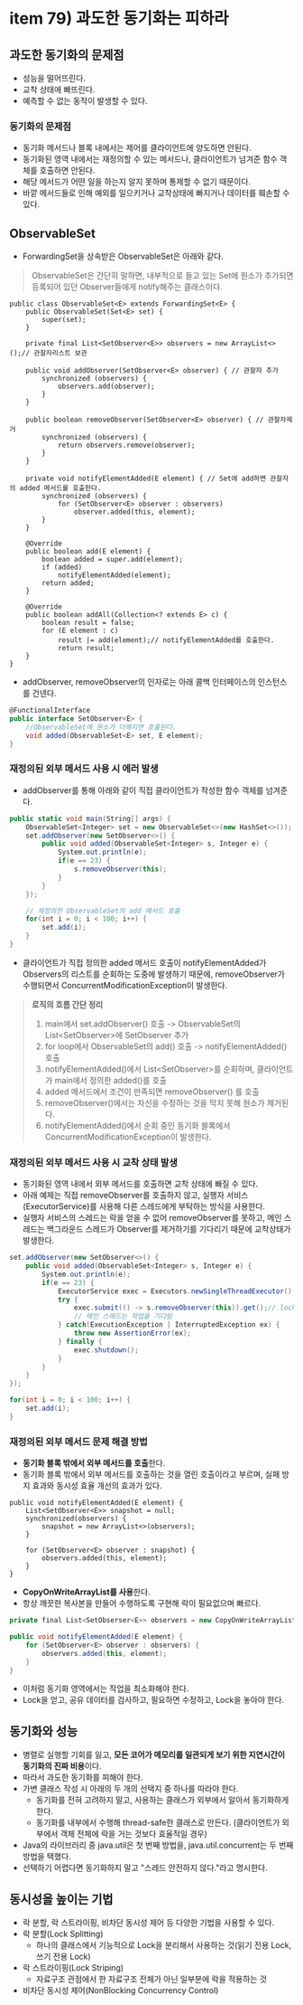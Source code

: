 # item 79) 과도한 동기화는 피하라

## 과도한 동기화의 문제점

* 성능을 떨어뜨린다.
* 교착 상태에 빠뜨린다.
* 예측할 수 없는 동작이 발생할 수 있다.

### 동기화의 문제점

* 동기화 메서드나 블록 내에서는 제어를 클라이언트에 양도하면 안된다.
* 동기화된 영역 내에서는 재정의할 수 있는 메서드나, 클라이언트가 넘겨준 함수 객체를 호출하면 안된다.
* 해당 메서드가 어떤 일을 하는지 알지 못하며 통제할 수 없기 때문이다.
* 바깥 메서드들로 인해 예외를 일으키거나 교착상태에 빠지거나 데이터를 훼손할 수 있다.

## ObservableSet

* ForwardingSet을 상속받은 ObservableSet은 아래와 같다.

> ObservableSet은 간단히 말하면, 내부적으로 들고 있는 Set에 원소가 추가되면 등록되어 있던 Observer들에게 notify해주는 클래스이다.

```tsx
public class ObservableSet<E> extends ForwardingSet<E> {
    public ObservableSet(Set<E> set) {
        super(set);
    }

    private final List<SetObserver<E>> observers = new ArrayList<>();// 관찰자리스트 보관
    
    public void addObserver(SetObserver<E> observer) { // 관찰자 추가
        synchronized (observers) {
            observers.add(observer);
        }
    }

    public boolean removeObserver(SetObserver<E> observer) { // 관찰자제거
        synchronized (observers) {
            return observers.remove(observer);
        }
    }

    private void notifyElementAdded(E element) { // Set에 add하면 관찰자의 added 메서드를 호출한다.
        synchronized (observers) {
            for (SetObserver<E> observer : observers)
                observer.added(this, element);
        }
    }

    @Override
    public boolean add(E element) {
        boolean added = super.add(element);
        if (added)
            notifyElementAdded(element);
        return added;
    }

    @Override
    public boolean addAll(Collection<? extends E> c) {
        boolean result = false;
        for (E element : c)
            result |= add(element);// notifyElementAdded를 호출한다.
            return result;
    }
}

```

* addObserver, removeObserver의 인자로는 아래 콜백 인터페이스의 인스턴스를 건넨다.

```csharp
@FunctionalInterface
public interface SetObserver<E> {
    //ObservableSet에 원소가 더해지면 호출된다.
    void added(ObservableSet<E> set, E element);
}
```

### 재정의된 외부 메서드 사용 시 에러 발생

* addObserver를 통해 아래와 같이 직접 클라이언트가 작성한 함수 객체를 넘겨준다.

```csharp
public static void main(String[] args) {
    ObservableSet<Integer> set = new ObservableSet<>(new HashSet<>());
    set.addObserver(new SetObserver<>() {
        public void added(ObservableSet<Integer> s, Integer e) {
            System.out.println(e);
            if(e == 23) {
                s.removeObserver(this);
            }
        }
    });

    // 재정의한 ObservableSet의 add 메서드 호출
    for(int i = 0; i < 100; i++) {
        set.add(i);
    }
}
```

* 클라이언트가 직접 정의한 added 메서드 호출이 notifyElementAdded가 Observers의 리스트를 순회하는 도중에 발생하기 때문에, removeObserver가 수행되면서 ConcurrentModificationException이 발생한다.

> **로직의 흐름 간단 정리**
>
> 1. main에서 set.addObserver() 호출 -> ObservableSet의 List\<SetObserver>에 SetObserver 추가
> 2. for loop에서 ObservableSet의 add() 호출 -> notifyElementAdded() 호출
> 3. notifyElementAdded()에서 List\<SetObserver>를 순회하며, 클라이언트가 main에서 정의한 added()를 호출
> 4. added 메서드에서 조건이 만족되면 removeObserver() 를 호출
> 5. removeObserver()에서는 자신을 수정하는 것을 막지 못해 원소가 제거된다.
> 6. notifyElementAdded()에서 순회 중인 동기화 블록에서 ConcurrentModificationException이 발생한다.

### 재정의된 외부 메서드 사용 시 교착 상태 발생

* 동기화된 영역 내에서 외부 메서드를 호출하면 교착 상태에 빠질 수 있다.
* 아래 예제는 직접 removeObserver를 호출하지 않고, 실행자 서비스(ExecutorService)를 사용해 다른 스레드에게 부탁하는 방식을 사용한다.
* 실행자 서비스의 스레드는 락을 얻을 수 없어 removeObserver를 못하고, 메인 스레드는 백그라운드 스레드가 Observer를 제거하기를 기다리기 때문에 교착상태가 발생한다.

```csharp
set.addObserver(new SetObserver<>() {
    public void added(ObservableSet<Integer> s, Integer e) {
        System.out.println(e);
        if(e == 23) {
            ExecutorService exec = Executors.newSingleThreadExecutor();
            try {
                exec.submit(() -> s.removeObserver(this)).get();// lock 걸림 - 접근 불가
                // 메인 스레드는 작업을 기다림
            } catch(ExecutionException | InterruptedException ex) {
                throw new AssertionError(ex);
            } finally {
                exec.shutdown();
            }
        }
    }
});

for(int i = 0; i < 100; i++) {
    set.add(i);
}
```

### 재정의된 외부 메서드 문제 해결 방법

* **동기화 블록 밖에서 외부 메서드를 호출**한다.
* 동기화 블록 밖에서 외부 메서드를 호출하는 것을 열린 호출이라고 부르며, 실패 방지 효과와 동시성 효율 개선의 효과가 있다.

```tsx
public void notifyElementAdded(E element) {
    List<SetObserver<E>> snapshot = null;
    synchronized(observers) {
        snapshot = new ArrayList<>(observers);
    }

    for (SetObserver<E> observer : snapshot) {
        observers.added(this, element);
    }
}
```

* **CopyOnWriteArrayList를 사용**한다.
* 항상 깨끗한 복사본을 만들어 수행하도록 구현해 락이 필요없으며 빠르다.

```csharp
private final List<SetObserser<E>> observers = new CopyOnWriteArrayList<>();

public void notifyElementAdded(E element) {
    for (SetObserver<E> observer : observers) {
        observers.added(this, element);
    }
}
```

* 이처럼 동기화 영역에서는 작업을 최소화해야 한다.
* Lock을 얻고, 공유 데이터를 검사하고, 필요하면 수정하고, Lock을 놓아야 한다.

## 동기화와 성능

* 병렬로 실행할 기회를 잃고, **모든 코어가 메모리를 일관되게 보기 위한 지연시간이 동기화의 진짜 비용**이다.
* 따라서 과도한 동기화를 피해야 한다.
* 가변 클래스 작성 시 아래의 두 개의 선택지 중 하나를 따라야 한다.
  * 동기화를 전혀 고려하지 말고, 사용하는 클래스가 외부에서 알아서 동기화하게 한다.
  * 동기화를 내부에서 수행해 thread-safe한 클래스로 만든다. (클라이언트가 외부에서 객체 전체에 락을 거는 것보다 효율적일 경우)
* Java의 라이브러리 중 java.util은 첫 번째 방법을, java.util.concurrent는 두 번째 방법을 택했다.
* 선택하기 어렵다면 동기화하지 말고 "스레드 안전하지 않다."라고 명시한다.

## 동시성을 높이는 기법

* 락 분할, 락 스트라이핑, 비차단 동시성 제어 등 다양한 기법을 사용할 수 있다.
* 락 분할(Lock Splitting)
  * 하나의 클래스에서 기능적으로 Lock을 분리해서 사용하는 것(읽기 전용 Lock, 쓰기 전용 Lock)
* 락 스트라이핑(Lock Striping)
  * 자료구조 관점에서 한 자료구조 전체가 아닌 일부분에 락을 적용하는 것
* 비차단 동시성 제어(NonBlocking Concurrency Control)
